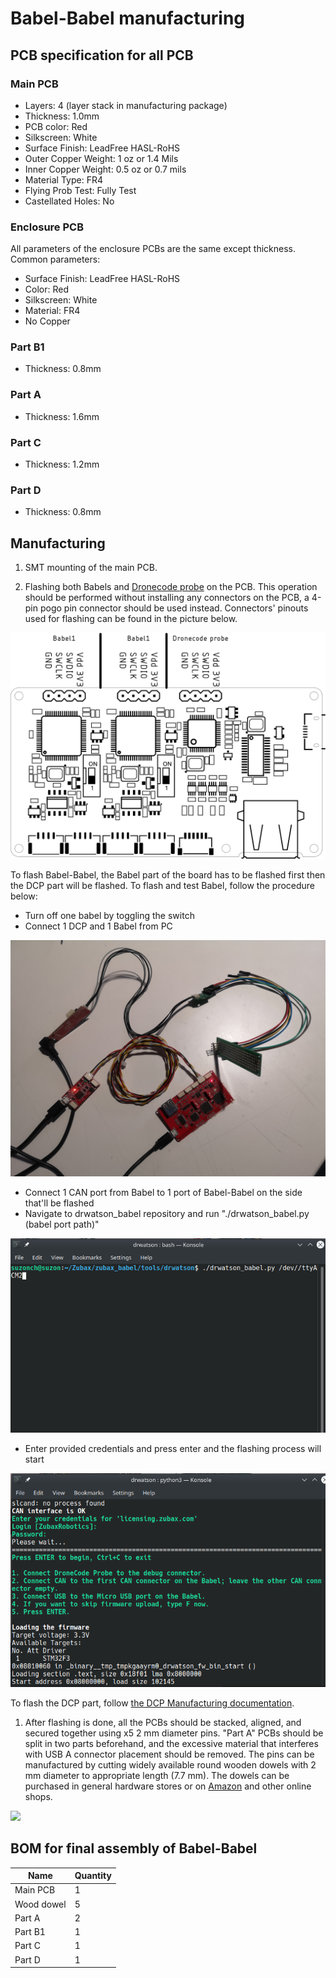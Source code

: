 # Babel-Babel manufacturing

## PCB specification for all PCB
### Main PCB

* Layers: 4 (layer stack in manufacturing package)
* Thickness: 1.0mm
* PCB color: Red
* Silkscreen: White
* Surface Finish: LeadFree HASL-RoHS
* Outer Copper Weight: 1 oz or 1.4 Mils
* Inner Copper Weight: 0.5 oz or 0.7 mils
* Material Type: FR4
* Flying Prob Test: Fully Test
* Castellated Holes: No

### Enclosure PCB

All parameters of the enclosure PCBs are the same except thickness.
Common parameters: 

* Surface Finish: LeadFree HASL-RoHS
* Color: Red
* Silkscreen: White
* Material: FR4
* No Copper

### Part B1

* Thickness: 0.8mm

### Part A

* Thickness: 1.6mm

### Part C

* Thickness: 1.2mm

### Part D

* Thickness: 0.8mm

## Manufacturing

1) SMT mounting of the main PCB.

2) Flashing both Babels and [Dronecode probe](https://github.com/Zubax/dronecode_probe) on the PCB.
This operation should be performed without installing any connectors on the PCB,
a 4-pin pogo pin connector should be used instead.
Connectors' pinouts used for flashing can be found in the picture below.

![](figures/flashing_interface.svg)

To flash Babel-Babel, the Babel part of the board has to be flashed first then the DCP part will be flashed.
To flash and test Babel, follow the procedure below:
* Turn off one babel by toggling the switch
* Connect 1 DCP and 1 Babel from PC
  
![](figures/flashing1.jpg)

* Connect 1 CAN port from Babel to 1 port of Babel-Babel on the side that'll be flashed
* Navigate to drwatson_babel repository and run "./drwatson_babel.py (babel port path)"
 
![](figures/flashing3.png)

* Enter provided credentials and press enter and the flashing process will start

![](figures/flashing4.png)

To flash the DCP part, follow [the DCP Manufacturing documentation](https://github.com/Zubax/dronecode_probe/blob/master/MANUFACTURING.md).

1) After flashing is done, all the PCBs should be stacked, aligned,
and secured together using x5 2 mm diameter pins.
"Part A" PCBs should be split in two parts beforehand,
and the excessive material that interferes with USB A connector placement should be removed.
The pins can be manufactured by cutting widely available round wooden dowels 
with 2 mm diameter to appropriate length (7.7 mm).
The dowels can be purchased in general hardware stores 
or on [Amazon](https://www.amazon.co.uk/Wooden-Sticks-Round-Dowels-Natural/dp/B07T4ZFFHQ)
and other online shops.

![](figures/blow_scheme.svg)

## BOM for final assembly of Babel-Babel

| Name          | Quantity |
| ------------- | -------- |
| Main PCB         | 1 |
| Wood dowel       | 5 |
| Part A           | 2 |
| Part B1          | 1 |
| Part C           | 1 |
| Part D           | 1 |
